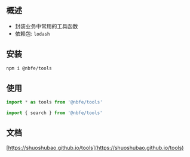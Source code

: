 ## 概述

- 封装业务中常用的工具函数
- 依赖包: `lodash`

## 安装

```sh
npm i @nbfe/tools
```

## 使用

```js
import * as tools from '@nbfe/tools'

import { search } from '@nbfe/tools'
```

## 文档

[https://shuoshubao.github.io/tools](https://shuoshubao.github.io/tools)
